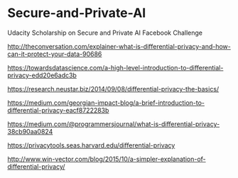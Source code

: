 # Secure-and-Private-AI

Udacity Scholarship on Secure and Private AI 
Facebook Challenge


http://theconversation.com/explainer-what-is-differential-privacy-and-how-can-it-protect-your-data-90686

https://towardsdatascience.com/a-high-level-introduction-to-differential-privacy-edd20e6adc3b

https://research.neustar.biz/2014/09/08/differential-privacy-the-basics/

https://medium.com/georgian-impact-blog/a-brief-introduction-to-differential-privacy-eacf8722283b

https://medium.com/@programmersjournal/what-is-differential-privacy-38cb90aa0824




https://privacytools.seas.harvard.edu/differential-privacy

http://www.win-vector.com/blog/2015/10/a-simpler-explanation-of-differential-privacy/
